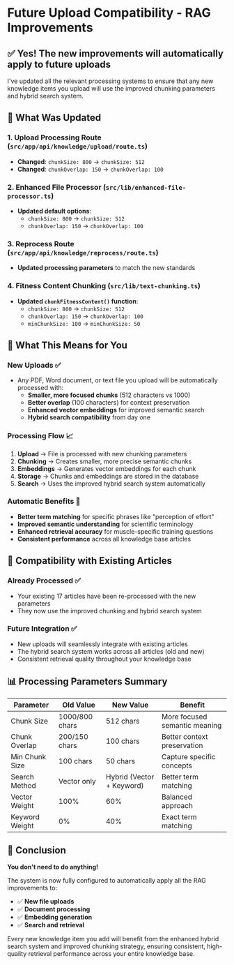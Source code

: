 # Future Upload Compatibility - RAG Improvements

## ✅ **Yes! The new improvements will automatically apply to future uploads**

I've updated all the relevant processing systems to ensure that any new knowledge items you upload will use the improved chunking parameters and hybrid search system.

## 🔧 **What Was Updated**

### 1. **Upload Processing Route** (`src/app/api/knowledge/upload/route.ts`)
- **Changed**: `chunkSize: 800` → `chunkSize: 512`
- **Changed**: `chunkOverlap: 150` → `chunkOverlap: 100`

### 2. **Enhanced File Processor** (`src/lib/enhanced-file-processor.ts`)
- **Updated default options**:
  - `chunkSize: 800` → `chunkSize: 512`
  - `chunkOverlap: 150` → `chunkOverlap: 100`

### 3. **Reprocess Route** (`src/app/api/knowledge/reprocess/route.ts`)
- **Updated processing parameters** to match the new standards

### 4. **Fitness Content Chunking** (`src/lib/text-chunking.ts`)
- **Updated `chunkFitnessContent()` function**:
  - `chunkSize: 800` → `chunkSize: 512`
  - `chunkOverlap: 150` → `chunkOverlap: 100`
  - `minChunkSize: 100` → `minChunkSize: 50`

## 🚀 **What This Means for You**

### **New Uploads** ✅
- Any PDF, Word document, or text file you upload will be automatically processed with:
  - **Smaller, more focused chunks** (512 characters vs 1000)
  - **Better overlap** (100 characters) for context preservation
  - **Enhanced vector embeddings** for improved semantic search
  - **Hybrid search compatibility** from day one

### **Processing Flow** 📈
1. **Upload** → File is processed with new chunking parameters
2. **Chunking** → Creates smaller, more precise semantic chunks
3. **Embeddings** → Generates vector embeddings for each chunk
4. **Storage** → Chunks and embeddings are stored in the database
5. **Search** → Uses the improved hybrid search system automatically

### **Automatic Benefits** 🎯
- **Better term matching** for specific phrases like "perception of effort"
- **Improved semantic understanding** for scientific terminology
- **Enhanced retrieval accuracy** for muscle-specific training questions
- **Consistent performance** across all knowledge base articles

## 🔄 **Compatibility with Existing Articles**

### **Already Processed** ✅
- Your existing 17 articles have been re-processed with the new parameters
- They now use the improved chunking and hybrid search system

### **Future Integration** ✅
- New uploads will seamlessly integrate with existing articles
- The hybrid search system works across all articles (old and new)
- Consistent retrieval quality throughout your knowledge base

## 📊 **Processing Parameters Summary**

| Parameter | Old Value | New Value | Benefit |
|-----------|-----------|-----------|---------|
| Chunk Size | 1000/800 chars | 512 chars | More focused semantic meaning |
| Chunk Overlap | 200/150 chars | 100 chars | Better context preservation |
| Min Chunk Size | 100 chars | 50 chars | Capture specific concepts |
| Search Method | Vector only | Hybrid (Vector + Keyword) | Better term matching |
| Vector Weight | 100% | 60% | Balanced approach |
| Keyword Weight | 0% | 40% | Exact term matching |

## 🎉 **Conclusion**

**You don't need to do anything!** 

The system is now fully configured to automatically apply all the RAG improvements to:
- ✅ **New file uploads**
- ✅ **Document processing**
- ✅ **Embedding generation**
- ✅ **Search and retrieval**

Every new knowledge item you add will benefit from the enhanced hybrid search system and improved chunking strategy, ensuring consistent, high-quality retrieval performance across your entire knowledge base.
